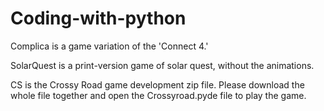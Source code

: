 # Coding-with-python

Complica is a game variation of the 'Connect 4.'

SolarQuest is a print-version game of solar quest, without the animations.

CS is the Crossy Road game development zip file. Please download the whole file together and open the Crossyroad.pyde file to play the game.
